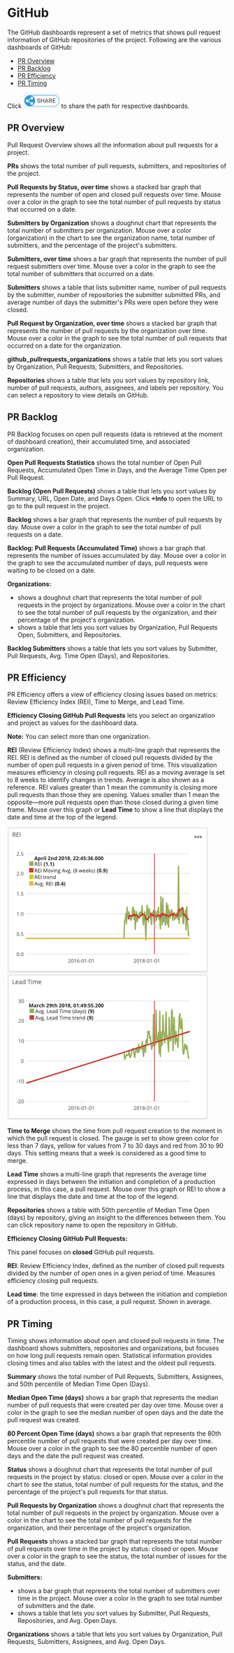 # GitHub

The GitHub dashboards represent a set of metrics that shows pull request information of GitHub repositories of the project. Following are the various dashboards of GitHub:

* [PR Overview](github.md#pr-overview)
* [PR Backlog](github.md#pr-backlog)
* [PR Efficiency](github.md#pr-efficiency)
* [PR Timing](github.md#pr-timing)

Click ![](../../../../.gitbook/assets/share-icon.png) to share the path for respective dashboards.

## PR Overview

Pull Request Overview shows all the information about pull requests for a project.

**PRs** shows the total number of pull requests, submitters, and repositories of the project.

**Pull Requests by Status, over time** shows a stacked bar graph that represents the number of open and closed pull requests over time. Mouse over a color in the graph to see the total number of pull requests by status that occurred on a date.

**Submitters by Organization** shows a doughnut chart that represents the total number of submitters per organization. Mouse over a color \(organization\) in the chart to see the organization name, total number of submitters, and the percentage of the project's submitters.

**Submitters, over time** shows a bar graph that represents the number of pull request submitters over time. Mouse over a color in the graph to see the total number of submitters that occurred on a date.

**Submitters** shows a table that lists submitter name, number of pull requests by the submitter, number of repositories the submitter submitted PRs, and average number of days the submitter's PRs were open before they were closed.

**Pull Request by Organization, over time** shows a stacked bar graph that represents the number of pull requests by the organization over time. Mouse over a color in the graph to see the total number of pull requests that occurred on a date for the organization.

**github\_pullrequests\_organizations** shows a table that lets you sort values by Organization, Pull Requests, Submitters, and Repositories.

**Repositories** shows a table that lets you sort values by repository link, number of pull requests, authors, assignees, and labels per repository. You can select a repository to view details on GitHub.

## PR Backlog

PR Backlog focuses on open pull requests \(data is retrieved at the moment of dashboard creation\), their accumulated time, and associated organization.

**Open Pull Requests Statistics** shows the total number of Open Pull Requests, Accumulated Open Time in Days, and the Average Time Open per Pull Request.

**Backlog \(Open Pull Requests\)** shows a table that lets you sort values by Summary, URL, Open Date, and Days Open. Click **+Info** to open the URL to go to the pull request in the project.

**Backlog** shows a bar graph that represents the number of pull requests by day. Mouse over a color in the graph to see the total number of pull requests on a date.

**Backlog: Pull Requests \(Accumulated Time\)** shows a bar graph that represents the number of issues accumulated by day. Mouse over a color in the graph to see the accumulated number of days, pull requests were waiting to be closed on a date.

**Organizations:**

* shows a doughnut chart that represents the total number of pull requests in the project by organizations. Mouse over a color in the chart to see the total number of pull requests by the organization, and their percentage of the project's organization.
* shows a table that lets you sort values by Organization, Pull Requests Open, Submitters, and Repositories.

**Backlog Submitters** shows a table that lets you sort values by Submitter, Pull Requests, Avg. Time Open \(Days\), and Repositories.

## PR Efficiency

PR Efficiency offers a view of efficiency closing issues based on metrics: Review Efficiency Index \(REI\), Time to Merge, and Lead Time.

**Efficiency Closing GitHub Pull Requests** lets you select an organization and project as values for the dashboard data.

**Note:** You can select more than one organization.

**REI** \(Review Efficiency Index\) shows a multi-line graph that represents the REI. REI is defined as the number of closed pull requests divided by the number of open pull requests in a given period of time. This visualization measures efficiency in closing pull requests. REI as a moving average is set to 8 weeks to identify changes in trends. Average is also shown as a reference. REI values greater than 1 mean the community is closing more pull requests than those they are opening. Values smaller than 1 mean the opposite—more pull requests open than those closed during a given time frame. Mouse over this graph or **Lead Time** to show a line that displays the date and time at the top of the legend.

![](../../../../.gitbook/assets/18088229.png)

**Time to Merge** shows the time from pull request creation to the moment in which the pull request is closed. The gauge is set to show green color for less than 7 days, yellow for values from 7 to 30 days and red from 30 to 90 days. This setting means that a week is considered as a good time to merge.

**Lead Time** shows a multi-line graph that represents the average time expressed in days between the initiation and completion of a production process, in this case, a pull request. Mouse over this graph or REI to show a line that displays the date and time at the top of the legend.

**Repositories** shows a table with 50th percentile of Median Time Open \(days\) by repository, giving an insight to the differences between them. You can click repository name to open the repository in GitHub.

**Efficiency Closing GitHub Pull Requests:**

This panel focuses on **closed** GitHub pull requests.

**REI**: Review Efficiency Index, defined as the number of closed pull requests divided by the number of open ones in a given period of time. Measures efficiency closing pull requests.

**Lead time**: the time expressed in days between the initiation and completion of a production process, in this case, a pull request. Shown in average.

## PR Timing

Timing shows information about open and closed pull requests in time. The dashboard shows submitters, repositories and organizations, but focuses on how long pull requests remain open. Statistical information provides closing times and also tables with the latest and the oldest pull requests.

**Summary** shows the total number of Pull Requests, Submitters, Assignees, and 50th percentile of Median Time Open \(Days\).

**Median Open Time \(days\)** shows a bar graph that represents the median number of pull requests that were created per day over time. Mouse over a color in the graph to see the median number of open days and the date the pull request was created.

**80 Percent Open Time \(days\)** shows a bar graph that represents the 80th percentile number of pull requests that were created per day over time. Mouse over a color in the graph to see the 80 percentile number of open days and the date the pull request was created.

**Status** shows a doughnut chart that represents the total number of pull requests in the project by status: closed or open. Mouse over a color in the chart to see the status, total number of pull requests for the status, and the percentage of the project's pull requests for that status.

**Pull Requests by Organization** shows a doughnut chart that represents the total number of pull requests in the project by organization. Mouse over a color in the chart to see the total number of pull requests for the organization, and their percentage of the project's organization.

**Pull Requests** shows a stacked bar graph that represents the total number of pull requests over time in the project by status: closed or open. Mouse over a color in the graph to see the status, the total number of issues for the status, and the date.

**Submitters:**

* shows a bar graph that represents the total number of submitters over time in the project. Mouse over a color in the graph to see total number of submitters and the date.
* shows a table that lets you sort values by Submitter, Pull Requests, Repositories, and Avg. Open Days.

**Organizations** shows a table that lets you sort values by Organization, Pull Requests, Submitters, Assignees, and Avg. Open Days.

